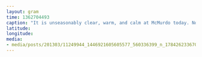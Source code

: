 ```yaml
---
layout: gram
time: 1362704493
caption: "It is unseasonably clear, warm, and calm at McMurdo today. No wonder we're on a 25-hour weather delay."
latitude: 
longitude: 
media:
- media/posts/201303/11249944_1446921605605577_560336399_n_17842623367000351.jpg
---
```


